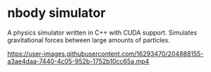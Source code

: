 # nbody simulator

A physics simulator written in C++ with CUDA support.
Simulates gravitational forces between large amounts of particles.

https://user-images.githubusercontent.com/16293470/204888155-a3ae4daa-7440-4c05-952b-1752b10cc65a.mp4
